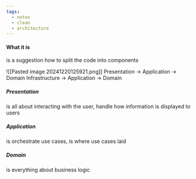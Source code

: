 ```yaml
---
tags:
  - notes
  - clean
  - architecture
---
```

#### What it is
is a suggestion how to split the code into components

![[Pasted image 20241220125921.png]]
Presentation -> Application -> Domain
Infrastructure -> Application -> Domain
##### Presentation
is all about interacting with the user, handle how information is displayed to users

##### Application
is orchestrate use cases, is where use cases laid

##### Domain
is everything about business logic